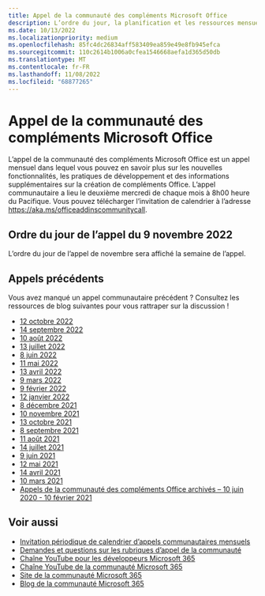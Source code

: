 ```yaml
---
title: Appel de la communauté des compléments Microsoft Office
description: L’ordre du jour, la planification et les ressources mensuels des appels de la communauté des compléments Microsoft Office.
ms.date: 10/13/2022
ms.localizationpriority: medium
ms.openlocfilehash: 85fc4dc26834aff583409ea859e49e8fb945efca
ms.sourcegitcommit: 110c2614b1006a0cfea1546668aefa1d365d50db
ms.translationtype: MT
ms.contentlocale: fr-FR
ms.lasthandoff: 11/08/2022
ms.locfileid: "68877265"
---
```

# <a name="microsoft-office-add-ins-community-call"></a>Appel de la communauté des compléments Microsoft Office

L’appel de la communauté des compléments Microsoft Office est un appel mensuel dans lequel vous pouvez en savoir plus sur les nouvelles fonctionnalités, les pratiques de développement et des informations supplémentaires sur la création de compléments Office. L’appel communautaire a lieu le deuxième mercredi de chaque mois à 8h00 heure du Pacifique. Vous pouvez télécharger l’invitation de calendrier à l’adresse https://aka.ms/officeaddinscommunitycall.

## <a name="agenda-for-november-9-2022-call"></a>Ordre du jour de l’appel du 9 novembre 2022

L’ordre du jour de l’appel de novembre sera affiché la semaine de l’appel.

## <a name="previous-calls"></a>Appels précédents

Vous avez manqué un appel communautaire précédent ? Consultez les ressources de blog suivantes pour vous rattraper sur la discussion !

- [12 octobre 2022](https://pnp.github.io/blog/office-add-ins-community-call/2022-10-12/)
- [14 septembre 2022](https://pnp.github.io/blog/office-add-ins-community-call/2022-09-14/)
- [10 août 2022](https://pnp.github.io/blog/office-add-ins-community-call/2022-08-10/)
- [13 juillet 2022](https://pnp.github.io/blog/office-add-ins-community-call/2022-07-13/)
- [8 juin 2022](https://pnp.github.io/blog/office-add-ins-community-call/2022-06-08/)
- [11 mai 2022](https://pnp.github.io/blog/office-add-ins-community-call/2022-05-11/)
- [13 avril 2022](https://pnp.github.io/blog/office-add-ins-community-call/2022-04-13/)
- [9 mars 2022](https://pnp.github.io/blog/office-add-ins-community-call/office-add-ins-community-call-march-9-2022/)
- [9 février 2022](https://pnp.github.io/blog/office-add-ins-community-call/office-add-ins-community-call-february-9-2022/)
- [12 janvier 2022](https://pnp.github.io/blog/office-add-ins-community-call/office-add-ins-community-call-january-12-2022/)
- [8 décembre 2021](https://pnp.github.io/blog/office-add-ins-community-call/office-add-ins-community-call-december-8-2021/)
- [10 novembre 2021](https://pnp.github.io/blog/office-add-ins-community-call/office-add-ins-community-call-november-10-2021/)
- [13 octobre 2021](https://pnp.github.io/blog/office-add-ins-community-call/office-add-ins-community-call-october-13-2021/)
- [8 septembre 2021](https://pnp.github.io/blog/office-add-ins-community-call/office-add-ins-community-call-september-8-2021/)
- [11 août 2021](https://pnp.github.io/blog/office-add-ins-community-call/office-add-ins-community-call-august-2021/)
- [14 juillet 2021](https://pnp.github.io/blog/office-add-ins-community-call/office-add-ins-community-call-july-2021/)
- [9 juin 2021](https://pnp.github.io/blog/office-add-ins-community-call/office-add-ins-community-call-june-2021/)
- [12 mai 2021](https://pnp.github.io/blog/office-add-ins-community-call/office-add-ins-community-call-may-2021/)
- [14 avril 2021](https://pnp.github.io/blog/office-add-ins-community-call/office-add-ins-community-call-april-14-2021/)
- [10 mars 2021](https://pnp.github.io/blog/office-add-ins-community-call/office-add-ins-community-call-march-10-2021/)
- [Appels de la communauté des compléments Office archivés – 10 juin 2020 - 10 février 2021](https://cdn.graph.office.net/prod/office/Office-Add-ins-Community-Call-Archive.pdf)

## <a name="see-also"></a>Voir aussi

- [Invitation périodique de calendrier d’appels communautaires mensuels](https://aka.ms/officeaddinscommunitycall)
- [Demandes et questions sur les rubriques d’appel de la communauté](https://aka.ms/officeaddinsform)
- [Chaîne YouTube pour les développeurs Microsoft 365](https://aka.ms/m365devyoutube)
- [Chaîne YouTube de la communauté Microsoft 365](https://aka.ms/m365pnp/videos)
- [Site de la communauté Microsoft 365](https://aka.ms/m365pnp/community)
- [Blog de la communauté Microsoft 365](https://aka.ms/m365pnp/community/blog)
